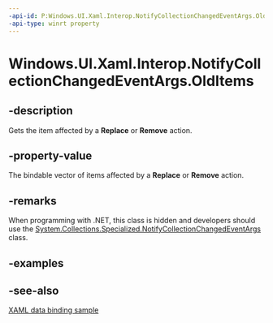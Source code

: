 ```yaml
---
-api-id: P:Windows.UI.Xaml.Interop.NotifyCollectionChangedEventArgs.OldItems
-api-type: winrt property
---
```


<!-- Property syntax
public Windows.UI.Xaml.Interop.IBindableVector OldItems { get; }
-->

# Windows.UI.Xaml.Interop.NotifyCollectionChangedEventArgs.OldItems

## -description
Gets the item affected by a **Replace** or **Remove** action.



## -property-value
The bindable vector of items affected by a **Replace** or **Remove** action.

## -remarks
When programming with .NET, this class is hidden and developers should use the [System.Collections.Specialized.NotifyCollectionChangedEventArgs](/dotnet/api/system.collections.specialized.notifycollectionchangedeventargs?view=dotnet-uwp-10.0&preserve-view=true) class.

## -examples

## -see-also
[XAML data binding sample](https://github.com/Microsoft/Windows-universal-samples/tree/master/Samples/XamlBind)
